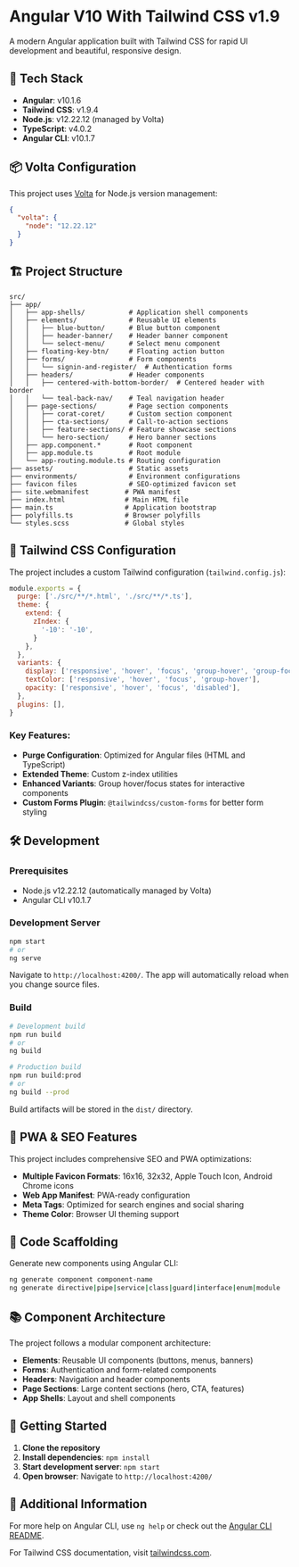 # Angular V10 With Tailwind CSS v1.9

A modern Angular application built with Tailwind CSS for rapid UI development and beautiful, responsive design.

## 🚀 Tech Stack

- **Angular**: v10.1.6
- **Tailwind CSS**: v1.9.4
- **Node.js**: v12.22.12 (managed by Volta)
- **TypeScript**: v4.0.2
- **Angular CLI**: v10.1.7

## 📦 Volta Configuration

This project uses [Volta](https://volta.sh/) for Node.js version management:

```json
{
  "volta": {
    "node": "12.22.12"
  }
}
```

## 🏗️ Project Structure

```
src/
├── app/
│   ├── app-shells/           # Application shell components
│   ├── elements/             # Reusable UI elements
│   │   ├── blue-button/      # Blue button component
│   │   ├── header-banner/    # Header banner component
│   │   └── select-menu/      # Select menu component
│   ├── floating-key-btn/     # Floating action button
│   ├── forms/                # Form components
│   │   └── signin-and-register/  # Authentication forms
│   ├── headers/              # Header components
│   │   ├── centered-with-bottom-border/  # Centered header with border
│   │   └── teal-back-nav/    # Teal navigation header
│   ├── page-sections/        # Page section components
│   │   ├── corat-coret/      # Custom section component
│   │   ├── cta-sections/     # Call-to-action sections
│   │   ├── feature-sections/ # Feature showcase sections
│   │   └── hero-section/     # Hero banner sections
│   ├── app.component.*       # Root component
│   ├── app.module.ts         # Root module
│   └── app-routing.module.ts # Routing configuration
├── assets/                   # Static assets
├── environments/             # Environment configurations
├── favicon files             # SEO-optimized favicon set
├── site.webmanifest         # PWA manifest
├── index.html               # Main HTML file
├── main.ts                  # Application bootstrap
├── polyfills.ts             # Browser polyfills
└── styles.scss              # Global styles
```

## 🎨 Tailwind CSS Configuration

The project includes a custom Tailwind configuration (`tailwind.config.js`):

```javascript
module.exports = {
  purge: ['./src/**/*.html', './src/**/*.ts'],
  theme: {
    extend: {
      zIndex: {
        '-10': '-10',
      }
    },
  },
  variants: {
    display: ['responsive', 'hover', 'focus', 'group-hover', 'group-focus'],
    textColor: ['responsive', 'hover', 'focus', 'group-hover'],
    opacity: ['responsive', 'hover', 'focus', 'disabled'],
  },
  plugins: [],
}
```

### Key Features:
- **Purge Configuration**: Optimized for Angular files (HTML and TypeScript)
- **Extended Theme**: Custom z-index utilities
- **Enhanced Variants**: Group hover/focus states for interactive components
- **Custom Forms Plugin**: `@tailwindcss/custom-forms` for better form styling

## 🛠️ Development

### Prerequisites
- Node.js v12.22.12 (automatically managed by Volta)
- Angular CLI v10.1.7

### Development Server
```bash
npm start
# or
ng serve
```
Navigate to `http://localhost:4200/`. The app will automatically reload when you change source files.

### Build
```bash
# Development build
npm run build
# or
ng build

# Production build
npm run build:prod
# or
ng build --prod
```

Build artifacts will be stored in the `dist/` directory.

## 📱 PWA & SEO Features

This project includes comprehensive SEO and PWA optimizations:

- **Multiple Favicon Formats**: 16x16, 32x32, Apple Touch Icon, Android Chrome icons
- **Web App Manifest**: PWA-ready configuration
- **Meta Tags**: Optimized for search engines and social sharing
- **Theme Color**: Browser UI theming support

## 🔧 Code Scaffolding

Generate new components using Angular CLI:

```bash
ng generate component component-name
ng generate directive|pipe|service|class|guard|interface|enum|module
```

## 📚 Component Architecture

The project follows a modular component architecture:

- **Elements**: Reusable UI components (buttons, menus, banners)
- **Forms**: Authentication and form-related components
- **Headers**: Navigation and header components
- **Page Sections**: Large content sections (hero, CTA, features)
- **App Shells**: Layout and shell components

## 🚀 Getting Started

1. **Clone the repository**
2. **Install dependencies**: `npm install`
3. **Start development server**: `npm start`
4. **Open browser**: Navigate to `http://localhost:4200/`

## 📄 Additional Information

For more help on Angular CLI, use `ng help` or check out the [Angular CLI README](https://github.com/angular/angular-cli/blob/master/README.md).

For Tailwind CSS documentation, visit [tailwindcss.com](https://tailwindcss.com/).
